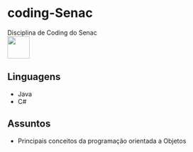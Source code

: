 # coding-Senac
Disciplina de Coding do Senac  
<img width="50" src="https://cdn-icons-png.flaticon.com/512/3749/3749784.png">

<h2>Linguagens</h2>
  <ul>
    <li>Java</li>
    <li>C#</li>
  </ul>

<h2>Assuntos</h2>
  <ul>
    <li>Principais conceitos da programação orientada a Objetos</li>
    
  </ul>
